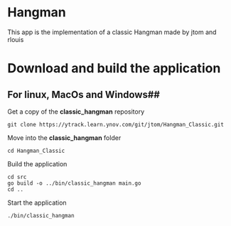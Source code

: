 **Hangman**
=

This app is the implementation of a classic Hangman made by jtom and rlouis

# Download and build the application #

## For linux, MacOs and Windows##

Get a copy of the **classic_hangman** repository

```
git clone https://ytrack.learn.ynov.com/git/jtom/Hangman_Classic.git
```

Move into the **classic_hangman** folder

```
cd Hangman_Classic
```

Build the application

```
cd src 
go build -o ../bin/classic_hangman main.go 
cd ..
```

Start the application

```
./bin/classic_hangman
```
